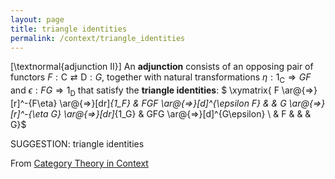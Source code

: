 ```yaml
---
layout: page
title: triangle identities
permalink: /context/triangle_identities
---
```

[\textnormal{adjunction II}] An **adjunction** consists of an opposing pair of functors $F : \mathsf{C} \rightleftarrows \mathsf{D} : G$, together with natural transformations $\eta : 1_\mathsf{C} \Rightarrow GF$ and $\epsilon : FG \Rightarrow 1_\mathsf{D}$ that satisfy the **triangle identities**:
$ \xymatrix{ F \ar@{=>}[r]^-{F\eta} \ar@{=>}[dr]_{1_F} & FGF \ar@{=>}[d]^{\epsilon F}  & & G \ar@{=>}[r]^-{\eta G} \ar@{=>}[dr]_{1_G} & GFG \ar@{=>}[d]^{G\epsilon} \\ & F & & & G}$


SUGGESTION: triangle identities

From [Category Theory in Context](https://mathgloss.github.io/MathGloss/context.html)